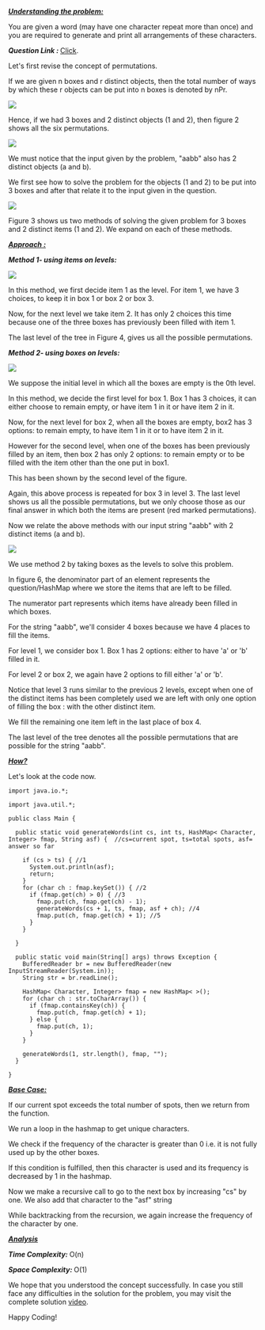<i style="text-decoration:underline"><b>Understanding the problem:</b></i>

You are given a word (may have one character repeat more than once) and you are required to generate and print all arrangements of these characters.

<i><b>Question Link : </b></i>[Click](https://www.pepcoding.com/resources/data-structures-and-algorithms-in-java-levelup/recursion-and-backtracking/permutation-i-official/ojquestion).

Let's first revise the concept of permutations.

If we are given n boxes and r distinct objects, then the total number of ways by which these r objects can be put into n boxes is denoted by nPr.

<img src="https://pepvids.sgp1.cdn.digitaloceanspaces.com/articles/permutations_words_1/permutations_words_1_1.png">

Hence, if we had 3 boxes and 2 distinct objects (1 and 2), then figure 2 shows all the six permutations.

<img src="https://pepvids.sgp1.cdn.digitaloceanspaces.com/articles/permutations_words_1/permutations_words_1_2.png">

We must notice that the input given by the problem, "aabb" also has 2 distinct objects (a and b).

We first see how to solve the problem for the objects (1 and 2) to be put into 3 boxes and after that relate it to the input given in the question.

<img src="https://pepvids.sgp1.cdn.digitaloceanspaces.com/articles/permutations_words_1/permutations_words_1_3.png">

Figure 3 shows us two methods of solving the given problem for 3 boxes and 2 distinct items (1 and 2). We expand on each of these methods.

<i style="text-decoration:underline"><b>Approach : </b></i>

<i><b>Method 1- using items on levels: </b></i>

<img src="https://pepvids.sgp1.cdn.digitaloceanspaces.com/articles/permutations_words_1/permutations_words_1_4.png">

In this method, we first decide item 1 as the level. For item 1, we have 3 choices, to keep it in box 1 or box 2 or box 3.

Now, for the next level we take item 2. It has only 2 choices this time because one of the three boxes has previously been filled with item 1.

The last level of the tree in Figure 4, gives us all the possible permutations.

<i><b>Method 2- using boxes on levels: </b></i>

<img src="https://pepvids.sgp1.cdn.digitaloceanspaces.com/articles/permutations_words_1/permutations_words_1_5.png">

We suppose the initial level in which all the boxes are empty is the 0th level.

In this method, we decide the first level for box 1. Box 1 has 3 choices, it can either choose to remain empty, or have item 1 in it or have item 2 in it.

Now, for the next level for box 2, when all the boxes are empty, box2 has 3 options: to remain empty, to have item 1 in it or to have item 2 in it.

However for the second level, when one of the boxes has been previously filled by an item, then box 2 has only 2 options: to remain empty or to be filled with the item other than the one put in box1.

This has been shown by the second level of the figure.

Again, this above process is repeated for box 3 in level 3.
The last level shows us all the possible permutations, but we only choose those as our final answer in which both the items are present (red marked permutations).

Now we relate the above methods with our input string "aabb" with 2 distinct items (a and b).

<img src="https://pepvids.sgp1.cdn.digitaloceanspaces.com/articles/permutations_words_1/permutations_words_1_6.png">

We use method 2 by taking boxes as the levels to solve this problem.

In figure 6, the denominator part of an element represents the question/HashMap where we store the items that are left to be filled.

The numerator part represents which items have already been filled in which boxes.

For the string "aabb", we'll consider 4 boxes because we have 4 places to fill the items.

For level 1, we consider box 1. Box 1 has 2 options: either to have 'a' or 'b' filled in it.

For level 2 or box 2, we again have 2 options to fill either 'a' or 'b'.

Notice that level 3 runs similar to the previous 2 levels, except when one of the distinct items has been completely used we are left with only one option of filling the box : with the other distinct item.

We fill the remaining one item left in the last place of box 4.

The last level of the tree denotes all the possible permutations that are possible for the string "aabb".

<i style="text-decoration:underline"><b>How? </b></i>

Let's look at the code now.

```
import java.io.*;

import java.util.*;

public class Main {

  public static void generateWords(int cs, int ts, HashMap< Character, Integer> fmap, String asf) {  //cs=current spot, ts=total spots, asf= answer so far

    if (cs > ts) { //1
      System.out.println(asf);
      return;
    }
    for (char ch : fmap.keySet()) { //2
      if (fmap.get(ch) > 0) { //3
        fmap.put(ch, fmap.get(ch) - 1);
        generateWords(cs + 1, ts, fmap, asf + ch); //4
        fmap.put(ch, fmap.get(ch) + 1); //5
      }
    }

  }

  public static void main(String[] args) throws Exception {
    BufferedReader br = new BufferedReader(new InputStreamReader(System.in));
    String str = br.readLine();

    HashMap< Character, Integer> fmap = new HashMap< >();
    for (char ch : str.toCharArray()) {
      if (fmap.containsKey(ch)) {
        fmap.put(ch, fmap.get(ch) + 1);
      } else {
        fmap.put(ch, 1);
      }
    }

    generateWords(1, str.length(), fmap, "");
  }

}
```

<i style="text-decoration:underline"><b>Base Case: </b></i>

If our current spot exceeds the total number of spots, then we return from the function.

We run a loop in the hashmap to get unique characters.

We check if the frequency of the character is greater than 0 i.e. it is not fully used up by the other boxes. 

If this condition is fulfilled, then this character is used and its frequency is decreased by 1 in the hashmap.

Now we make a recursive call to go to the next box by increasing "cs" by one. We also add that character to the "asf" string

While backtracking from the recursion, we again increase the frequency of the character by one.

<i style="text-decoration:underline"><b>Analysis </b></i>

<i><b>Time Complexity: </b></i>
O(n)

<i><b>Space Complexity: </b></i>
O(1)

We hope that you understood the concept successfully. In case you still face any difficulties in the solution for the problem, you may visit the complete solution [video](https://youtu.be/QKkHCS5bq0I).

Happy Coding!